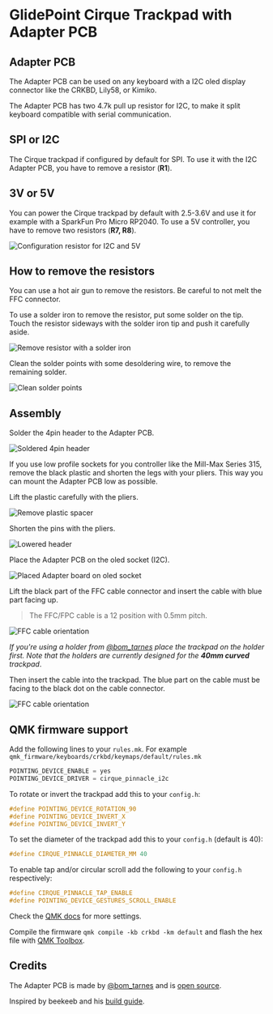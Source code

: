 # GlidePoint Cirque Trackpad with Adapter PCB

## Adapter PCB

The Adapter PCB can be used on any keyboard with a I2C oled display connector like the CRKBD, Lily58, or Kimiko.

The Adapter PCB has two 4.7k pull up resistor for I2C, to make it split keyboard compatible with serial communication.

## SPI or I2C

The Cirque trackpad if configured by default for SPI.
To use it with the I2C Adapter PCB, you have to remove a resistor (__R1__).

## 3V or 5V

You can power the Cirque trackpad by default with 2.5-3.6V and use it for example with a SparkFun Pro Micro RP2040.
To use a 5V controller, you have to remove two resistors (__R7, R8__).

![Configuration resistor for I2C and 5V](./img/resistor-i2c-5v-1.jpg)

## How to remove the resistors

You can use a hot air gun to remove the resistors.
Be careful to not melt the FFC connector.

To use a solder iron to remove the resistor, put some solder on the tip. Touch the resistor sideways with the solder iron tip and push it carefully aside.

![Remove resistor with a solder iron](./img/remove-resistors-1.jpg)

Clean the solder points with some desoldering wire, to remove the remaining solder.

![Clean solder points](./img/remove-resistors-2.jpg)

## Assembly

Solder the 4pin header to the Adapter PCB.

![Soldered 4pin header](./img/header-solder-1.jpg)

If you use low profile sockets for you controller like the Mill-Max Series 315, remove the black plastic and shorten the legs with your pliers.
This way you can mount the Adapter PCB low as possible.

Lift the plastic carefully with the pliers.

![Remove plastic spacer](./img/header-preparation-1.jpg)

Shorten the pins with the pliers.

![Lowered header](./img/header-preparation-2.jpg)

Place the Adapter PCB on the oled socket (I2C).

![Placed Adapter board on oled socket](./img/placed-adapter-pcb-1.jpg)

Lift the black part of the FFC cable connector and insert the cable with blue part facing up.

> The FFC/FPC cable is a 12 position with 0.5mm pitch.

![FFC cable orientation](./img/ffc-cable-orientation-1.jpg)

*If you're using a holder from [@bom_tarnes](https://github.com/keyboard-magpie/minimal-fpc-i2c-pcb/tree/main/holders) place the trackpad on the holder first. Note that the holders are currently designed for the **40mm curved** trackpad*.

Then insert the cable into the trackpad.
The blue part on the cable must be facing to the black dot on the cable connector.

![FFC cable orientation](./img/ffc-cable-orientation-2.jpg)

## QMK firmware support

Add the following lines to your `rules.mk`. For example `qmk_firmware/keyboards/crkbd/keymaps/default/rules.mk`

```c
POINTING_DEVICE_ENABLE = yes
POINTING_DEVICE_DRIVER = cirque_pinnacle_i2c
```

To rotate or invert the trackpad add this to your `config.h`:

```c
#define POINTING_DEVICE_ROTATION_90
#define POINTING_DEVICE_INVERT_X
#define POINTING_DEVICE_INVERT_Y
```

To set the diameter of the trackpad add this to your `config.h` (default is 40):

```c
#define CIRQUE_PINNACLE_DIAMETER_MM 40
```

To enable tap and/or circular scroll add the following to your `config.h` respectively:
```c
#define CIRQUE_PINNACLE_TAP_ENABLE
#define POINTING_DEVICE_GESTURES_SCROLL_ENABLE
```

Check the [QMK docs](https://docs.qmk.fm/#/feature_pointing_device?id=cirque-trackpad) for more settings.

Compile the firmware `qmk compile -kb crkbd -km default` and flash the hex file with [QMK Toolbox](https://github.com/qmk/qmk_toolbox).

## Credits

The Adapter PCB is made by [@bom_tarnes](https://twitter.com/bom_tarnes) and is [open source](https://github.com/keyboard-magpie/minimal-fpc-i2c-pcb).

Inspired by beekeeb and his [build guide](https://beekeeb.com/cirque-trackpad-i2c-on-corne-keyboard/).
